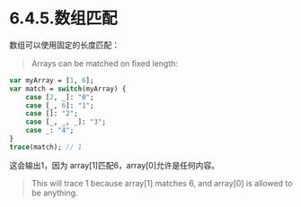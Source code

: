 # 6.4.5.数组匹配

数组可以使用固定的长度匹配：

> Arrays can be matched on ﬁxed length:

```haxe
var myArray = [1, 6]; 
var match = switch(myArray) { 
    case [2, _]: "0"; 
    case [_, 6]: "1"; 
    case []: "2"; 
    case [_, _, _]: "3"; 
    case _: "4"; 
} 
trace(match); // 1 
```

这会输出1，因为 array[1]匹配6，array[0]允许是任何内容。

> This will trace 1 because array[1] matches 6, and array[0] is allowed to be anything.